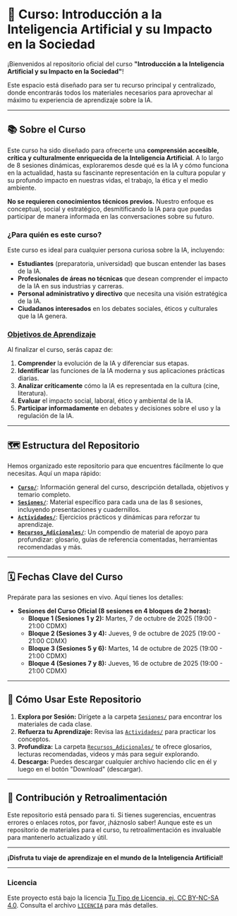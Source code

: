 # 🤖 Curso: Introducción a la Inteligencia Artificial y su Impacto en la Sociedad

¡Bienvenidos al repositorio oficial del curso **"Introducción a la Inteligencia Artificial y su Impacto en la Sociedad"**!

Este espacio está diseñado para ser tu recurso principal y centralizado, donde encontrarás todos los materiales necesarios para aprovechar al máximo tu experiencia de aprendizaje sobre la IA.

---

## 📚 Sobre el Curso

Este curso ha sido diseñado para ofrecerte una **comprensión accesible, crítica y culturalmente enriquecida de la Inteligencia Artificial**. A lo largo de 8 sesiones dinámicas, exploraremos desde qué es la IA y cómo funciona en la actualidad, hasta su fascinante representación en la cultura popular y su profundo impacto en nuestras vidas, el trabajo, la ética y el medio ambiente.

**No se requieren conocimientos técnicos previos.** Nuestro enfoque es conceptual, social y estratégico, desmitificando la IA para que puedas participar de manera informada en las conversaciones sobre su futuro.

### **¿Para quién es este curso?**

Este curso es ideal para cualquier persona curiosa sobre la IA, incluyendo:

* **Estudiantes** (preparatoria, universidad) que buscan entender las bases de la IA.
* **Profesionales de áreas no técnicas** que desean comprender el impacto de la IA en sus industrias y carreras.
* **Personal administrativo y directivo** que necesita una visión estratégica de la IA.
* **Ciudadanos interesados** en los debates sociales, éticos y culturales que la IA genera.

### **[Objetivos de Aprendizaje](./Curso/objetivos_de_aprendizaje.md)**

Al finalizar el curso, serás capaz de:

1.  **Comprender** la evolución de la IA y diferenciar sus etapas.
2.  **Identificar** las funciones de la IA moderna y sus aplicaciones prácticas diarias.
3.  **Analizar críticamente** cómo la IA es representada en la cultura (cine, literatura).
4.  **Evaluar** el impacto social, laboral, ético y ambiental de la IA.
5.  **Participar informadamente** en debates y decisiones sobre el uso y la regulación de la IA.

---

## 🗺️ Estructura del Repositorio

Hemos organizado este repositorio para que encuentres fácilmente lo que necesitas. Aquí un mapa rápido:

* **[`Curso/`](./Curso/)**: Información general del curso, descripción detallada, objetivos y temario completo.
* **[`Sesiones/`](./Sesiones/)**: Material específico para cada una de las 8 sesiones, incluyendo presentaciones y cuadernillos.
* **[`Actividades/`](./Actividades/)**: Ejercicios prácticos y dinámicas para reforzar tu aprendizaje.
* **[`Recursos_Adicionales/`](./Recursos_Adicionales/)**: Un compendio de material de apoyo para profundizar: glosario, guías de referencia comentadas, herramientas recomendadas y más.

---

## 🗓️ Fechas Clave del Curso

Prepárate para las sesiones en vivo. Aquí tienes los detalles:

* **Sesiones del Curso Oficial (8 sesiones en 4 bloques de 2 horas):**
    * **Bloque 1 (Sesiones 1 y 2):** Martes, 7 de octubre de 2025 (19:00 - 21:00 CDMX)
    * **Bloque 2 (Sesiones 3 y 4):** Jueves, 9 de octubre de 2025 (19:00 - 21:00 CDMX)
    * **Bloque 3 (Sesiones 5 y 6):** Martes, 14 de octubre de 2025 (19:00 - 21:00 CDMX)
    * **Bloque 4 (Sesiones 7 y 8):** Jueves, 16 de octubre de 2025 (19:00 - 21:00 CDMX)

---

## 🚀 Cómo Usar Este Repositorio

1.  **Explora por Sesión:** Dirígete a la carpeta [`Sesiones/`](./Sesiones/) para encontrar los materiales de cada clase.
2.  **Refuerza tu Aprendizaje:** Revisa las [`Actividades/`](./Actividades/) para practicar los conceptos.
3.  **Profundiza:** La carpeta [`Recursos_Adicionales/`](./Recursos_Adicionales/) te ofrece glosarios, lecturas recomendadas, videos y más para seguir explorando.
4.  **Descarga:** Puedes descargar cualquier archivo haciendo clic en él y luego en el botón "Download" (descargar).

---

## 🤝 Contribución y Retroalimentación

Este repositorio está pensado para ti. Si tienes sugerencias, encuentras errores o enlaces rotos, por favor, ¡háznoslo saber! Aunque este es un repositorio de materiales para el curso, tu retroalimentación es invaluable para mantenerlo actualizado y útil.

---

**¡Disfruta tu viaje de aprendizaje en el mundo de la Inteligencia Artificial!**

---

### **Licencia**

Este proyecto está bajo la licencia [Tu Tipo de Licencia, ej. CC BY-NC-SA 4.0](https://creativecommons.org/licenses/by-nc-sa/4.0/deed.es). Consulta el archivo [`LICENCIA`](./LICENCIA) para más detalles.
